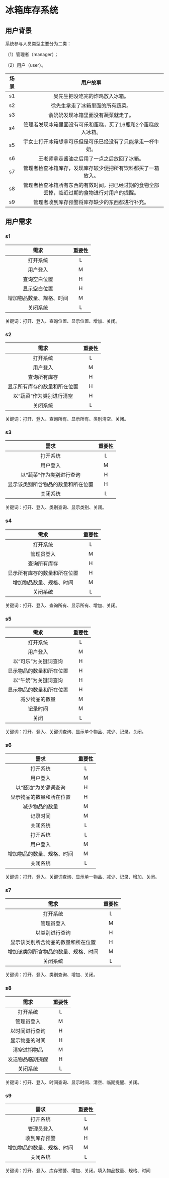 # 冰箱库存系统

## 用户背景

系统参与人员类型主要分为二类：

（1）管理者（manager）；

（2）用户（user）。

| 场景  | 用户故事                                           |
|:---:|:----------------------------------------------:|
| s1  | 吴先生把没吃完的炸鸡放入冰箱。                                |
| s2  | 徐先生拿走了冰箱里面的所有蔬菜。                               |
| s3  | 俞奶奶发现冰箱里面没有蔬菜就走了。                              |
| s4  | 管理者发现冰箱里面没有可乐和蛋糕，买了16瓶和2个蛋糕放入冰箱。               |
| s5  | 宇女士打开冰箱想拿可乐但是可乐已经没有了只能拿走一杯牛奶。                  |
| s6  | 王老师拿走酱油之后用了一点之后放回了冰箱。                          |
| s7  | 管理者检查冰箱库存，发现库存较少便把所有饮料都买了一箱放入。                 |
| s8  | 管理者检查冰箱所有东西的有效时间，把已经过期的食物全部丢掉，临近过期的食物进行对用户的提醒。 |
| s9  | 管理者收到库存预警将库存缺少的东西都进行补充。                        |

## 用户需求

### s1

| 需求           | 重要性 |
|:------------:|:---:|
| 打开系统         | L   |
| 用户登入         | M   |
| 查询空白位置       | H   |
| 显示空白位置       | H   |
| 增加物品数量、规格、时间 | M   |
| 关闭系统         | L   |

关键词：打开、登入、查询位置、显示位置、增加、关闭。

### s2

| 需求             | 重要性 |
|:--------------:|:---:|
| 打开系统           | L   |
| 用户登入           | M   |
| 查询所有库存         | H   |
| 显示所有库存的数量和所在位置 | H   |
| 以“蔬菜”作为类别进行清空  | H   |
| 关闭系统           | L   |

关键词：打开、登入、查询所有、显示所有、类别清空、关闭。

### s3

| 需求                | 重要性 |
|:-----------------:|:---:|
| 打开系统              | L   |
| 用户登入              | M   |
| 以“蔬菜”作为类别进行查询     | H   |
| 显示该类别所含物品的数量和所在位置 | H   |
| 关闭系统              | L   |

关键词：打开、登入、类别查询、显示类别、关闭。

### s4

| 需求             | 重要性 |
|:--------------:|:---:|
| 打开系统           | L   |
| 管理员登入          | M   |
| 查询所有库存         | H   |
| 显示所有库存的数量和所在位置 | H   |
| 增加物品数量、规格、时间   | M   |
| 关闭系统           | L   |

关键词：打开、登入、查询所有、显示所有、增加、关闭。

### s5

| 需求           | 重要性 |
|:------------:|:---:|
| 打开系统         | L   |
| 用户登入         | M   |
| 以“可乐”为关键词查询  | H   |
| 显示物品的数量和所在位置 | H   |
| 以“牛奶”为关键词查询  | H   |
| 显示物品的数量和所在位置 | H   |
| 减少物品的数量      | M   |
| 记录时间         | M   |
| 关闭           | L   |

关键词：打开、登入、关键词查询、显示单个物品、减少、记录。关闭。

### s6

| 需求            | 重要性 |
|:-------------:|:---:|
| 打开系统          | L   |
| 用户登入          | M   |
| 以“酱油”为关键词查询   | H   |
| 显示物品的数量和所在位置  | H   |
| 减少物品的数量       | M   |
| 记录时间          | M   |
| 关闭系统          | L   |
| 打开系统          | L   |
| 用户登入          | M   |
| 增加物品的数量、规格、时间 | M   |
| 关闭系统          | L   |

关键词：打开、登入、关键词查询、显示单一物品、减少、记录、增加、关闭。

### s7

| 需求                 | 重要性 |
|:------------------:|:---:|
| 打开系统               | L   |
| 管理员登入              | M   |
| 以类别进行查询            | H   |
| 显示该类别所含物品的数量和所在位置  | H   |
| 增加该类别所含物品的数量、规格、时间 | M   |
| 关闭系统               | L   |

关键词：打开、登入、类别查询、增加、关闭。

### s8

| 需求       | 重要性 |
|:--------:|:---:|
| 打开系统     | L   |
| 管理员登入    | M   |
| 以时间进行查询  | H   |
| 显示物品的时间  | H   |
| 清空过期物品   | M   |
| 发送物品临期提醒 | H   |
| 关闭系统     | L   |

关键词：打开、登入、时间查询、显示时间、清空、临期提醒、关闭。

### s9

| 需求            | 重要性 |
|:-------------:|:---:|
| 打开系统          | L   |
| 管理员登入         | M   |
| 收到库存预警        | H   |
| 增加物品的数量、规格、时间 | M   |
| 关闭系统          | L   |

关键词：打开、登入、库存预警、增加、关闭。填入物品数量、规格、时间

